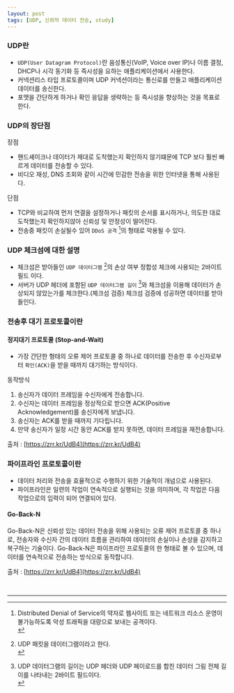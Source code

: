 ```yaml
---
layout: post
tags: [UDP, 신뢰적 데이터 전송, study]
---
```


### UDP란

- `UDP(User Datagram Protocol)`란 음성통신(VoIP, Voice over IP)나 이름 결정, DHCP나 시각 동기화 등 즉시성을 요하는 애플리케이션에서 사용한다.
- 커넥션리스 타입 프로토콜이며 UDP 커넥션이라는 통신로를 만들고 애플리케이션 데이터를 송신한다.
- 포맷을 간단하게 하거나 확인 응답을 생략하는 등 즉시성을 향상하는 것을 목표로 한다.

### UDP의 장단점

장점

- 핸드셰이크나 데이터가 제대로 도착했는지 확인하지 않기떄문에 TCP 보다 훨씬 빠르게 데이터를 전송할 수 있다.
- 비디오 재성, DNS 조회와 같이 시간에 민감한 전송을 위한 인터넷을 통해 사용된다.

단점

- TCP와 비교하여 먼저 연결을 설정하거나 패킷의 순서를 표시하거나, 의도한 대로 도착했는지 확인하지않아 신뢰성 및 안정성이 떨어진다.
- 전송중 패킷이 손실될수 있어 `DDoS 공격` [^1]의 형태로 악용될 수 있다.

### UDP 체크섬에 대한 설명

- 체크섬은 받아들인 `UDP 데이터그램` [^2]의 손상 여부 정합성 체크에 사용되는 2바이트 필드 이다.
- 서버가 UDP 헤더에 포함된 `UDP 데이터그램 길이` [^3]와 체크섬을 이용해 데이터가 손상되지 않았는가를 체크한다.(체크섬 검증) 체크섬 검증에 성공하면 데이터를 받아들인다.

### 전송후 대기 프로토콜이란

#### 정지대기 프로토콜 (Stop-and-Wait)

- 가장 간단한 형태의 오류 제어 프로토콜 중 하나로 데이터를 전송한 후 수신자로부터 `확인(ACK)`을 받을 때까지 대기하는 방식이다.

동작방식

1. 송신자가 데이터 프레임을 수신자에게 전송합니다.
2. 수신자는 데이터 프레임을 정상적으로 받으면 ACK(Positive Acknowledgement)를 송신자에게 보냅니다.
3. 송신자는 ACK를 받을 때까지 기다립니다.
4. 만약 송신자가 일정 시간 동안 ACK를 받지 못하면, 데이터 프레임을 재전송합니다.

출처 : [https://zrr.kr/UdB4](https://zrr.kr/UdB4)

### 파이프라인 프로토콜이란

- 데이터 처리와 전송을 효율적으로 수행하기 위한 기술적이 개념으로 사용된다.
- 파이프라인은 일련의 작업이 연속적으로 실행되는 것을 의미하며, 각 작업은 다음 작업으로의 입력이 되어 연결되어 있다.

#### Go-Back-N

Go-Back-N은 신뢰성 있는 데이터 전송을 위해 사용되는 오류 제어 프로토콜 중 하나로, 전송자와 수신자 간의 데이터 흐름을 관리하여 데이터의 손실이나 손상을 감지하고 복구하는 기술이다. Go-Back-N은 파이프라인 프로토콜의 한 형태로 볼 수 있으며, 데이터를 연속적으로 전송하는 방식으로 동작합니다.

출처 : [https://zrr.kr/UdB4](https://zrr.kr/UdB4)

<br>

---

[^1]: Distributed Denial of Service의 약자로 웹사이트 또는 네트워크 리소스 운영이 불가능하도록 악성 트래픽을 대량으로 보내는 공격이다. <br>
[^2]: UDP 패킷을 데이터그램이라고 한다. <br>
[^3]: UDP 데이터그램의 길이는 UDP 헤더와 UDP 페이로드를 합친 데이터 그림 전체 길이를 나타내는 2바이트 필드이다. <br>

